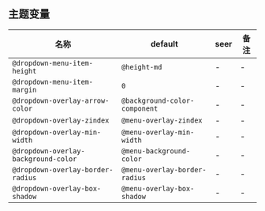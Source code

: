 ## 主题变量

| 名称 | default | seer | 备注 |
| --- | --- | --- | --- |
| `@dropdown-menu-item-height` | `@height-md` | - | - |
| `@dropdown-menu-item-margin` | `0` | - | - |
| `@dropdown-overlay-arrow-color` | `@background-color-component` | - | - |
| `@dropdown-overlay-zindex` | `@menu-overlay-zindex` | - | - |
| `@dropdown-overlay-min-width` | `@menu-overlay-min-width` | - | - |
| `@dropdown-overlay-background-color` | `@menu-background-color` | - | - |
| `@dropdown-overlay-border-radius` | `@menu-overlay-border-radius` | - | - |
| `@dropdown-overlay-box-shadow` | `@menu-overlay-box-shadow` | - | - |

